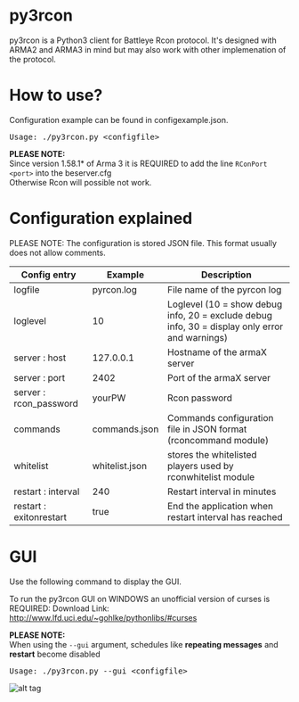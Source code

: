 py3rcon
============

py3rcon is a Python3 client for Battleye Rcon protocol. 
It's designed with ARMA2 and ARMA3 in mind but may also work with other implemenation of the protocol.


How to use?
===========

Configuration example can be found in configexample.json.

<pre>Usage: ./py3rcon.py &lt;configfile&gt;</pre>

**PLEASE NOTE:**<br />
Since version 1.58.1* of Arma 3 it is REQUIRED to add the line `RConPort <port>` into the beserver.cfg<br />
Otherwise Rcon will possible not work.

Configuration explained
=======================

PLEASE NOTE: The configuration is stored JSON file. This format usually does not allow comments.

Config entry            | Example        | Description
----------------------- | -------------- | -----------
logfile                 | pyrcon.log     | File name of the pyrcon log
loglevel                | 10             | Loglevel (10 = show debug info, 20 = exclude debug info, 30 = display only error and warnings)
server : host           | 127.0.0.1      | Hostname of the armaX server
server : port           | 2402           | Port of the armaX server
server : rcon_password  | yourPW         | Rcon password
commands                | commands.json  | Commands configuration file in JSON format (rconcommand module)
whitelist               | whitelist.json | stores the whitelisted players used by rconwhitelist module
restart : interval      | 240            | Restart interval in minutes
restart : exitonrestart | true           | End the application when restart interval has reached

GUI
========================
Use the following command to display the GUI.

To run the py3rcon GUI on WINDOWS an unofficial version of curses is REQUIRED: 
Download Link: http://www.lfd.uci.edu/~gohlke/pythonlibs/#curses

**PLEASE NOTE:**<br /> 
When using the `--gui` argument, schedules like **repeating messages** and **restart** become disabled

<pre>Usage: ./py3rcon.py --gui &lt;configfile&gt;</pre>

![alt tag](../../raw/gh-pages/images/py3rcon-gui-noplayers.png)
